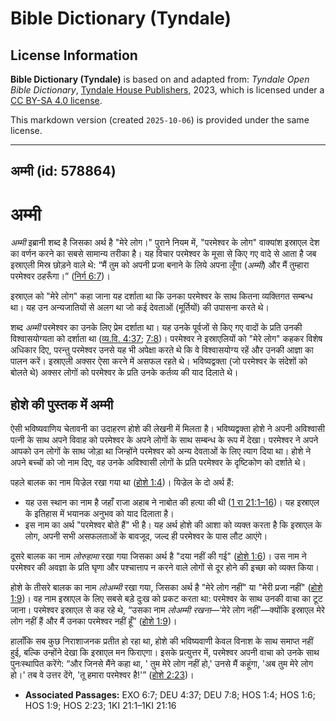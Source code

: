 # Bible Dictionary (Tyndale)

## License Information

**Bible Dictionary (Tyndale)** is based on and adapted from: _Tyndale Open Bible Dictionary_, [Tyndale House Publishers](https://tyndaleopenresources.com/), 2023, which is licensed under a [CC BY-SA 4.0 license](https://creativecommons.org/licenses/by-sa/4.0/legalcode.en).

This markdown version (created `2025-10-06`) is provided under the same license.



--------------------------------

## अम्मी (id: 578864)

अम्मी
=====

*अम्मी* इब्रानी शब्द है जिसका अर्थ है "मेरे लोग।" पुराने नियम में, "परमेश्वर के लोग" वाक्यांश इस्राएल देश का वर्णन करने का सबसे सामान्य तरीका है। यह विचार परमेश्वर के मूसा से किए गए वादे से आता है जब इस्राएली मिस्र छोड़ने वाले थे: “मैं तुम को अपनी प्रजा बनाने के लिये अपना लूँगा (*अम्मी*) और मैं तुम्हारा परमेश्वर ठहरूँगा।” ([निर्ग 6:7](https://ref.ly/Exod6:7))।

इस्राएल को "मेरे लोग" कहा जाना यह दर्शाता था कि उनका परमेश्वर के साथ कितना व्यक्तिगत सम्बन्ध था। यह उन अन्यजातियों से अलग था जो कई देवताओं (मूर्तियों) की उपासना करते थे।

शब्द *अम्मी* परमेश्वर का उनके लिए प्रेम दर्शाता था। यह उनके पूर्वजों से किए गए वादों के प्रति उनकी विश्वासयोग्यता को दर्शाता था ([व्य.वि. 4:37](https://ref.ly/Deut4:37); [7:8](https://ref.ly/Deut7:8))। परमेश्वर ने इस्राएलियों को "मेरे लोग" कहकर विशेष अधिकार दिए, परन्तु परमेश्वर उनसे यह भी अपेक्षा करते थे कि वे विश्वासयोग्य रहें और उनकी आज्ञा का पालन करें। इस्राएली अक्सर ऐसा करने में असफल रहते थे। भविष्यद्वक्ता (जो परमेश्वर के संदेशों को बोलते थे) अक्सर लोगों को परमेश्वर के प्रति उनके कर्तव्य की याद दिलाते थे।

होशे की पुस्तक में अम्मी
------------------------

ऐसी भविष्यवाणिय चेतावनी का उदाहरण होशे की लेखनी में मिलता है। भविष्यद्वक्ता होशे ने अपनी अविश्वासी पत्नी के साथ अपने विवाह को परमेश्वर के अपने लोगों के साथ सम्बन्ध के रूप में देखा। परमेश्वर ने अपने आपको उन लोगों के साथ जोड़ा था जिन्होंने परमेश्वर को अन्य देवताओं के लिए त्याग दिया था। होशे ने अपने बच्चों को जो नाम दिए, वह उनके अविश्वासी लोगों के प्रति परमेश्वर के दृष्टिकोण को दर्शाते थे।

पहले बालक का नाम यिज्रेल रखा गया था ([होशे 1:4](https://ref.ly/Hos1:4))। यिज्रेल के दो अर्थ हैं:

* यह उस स्थान का नाम है जहाँ राजा अहाब ने नाबोत की हत्या की थी ([1 रा 21:1–16](https://ref.ly/1Kgs21:1-1Kgs21:16))। यह इस्राएल के इतिहास में भयानक अनुभव को याद दिलाता है।
* इस नाम का अर्थ "परमेश्वर बोते हैं" भी है। यह अर्थ होशे की आशा को व्यक्त करता है कि इस्राएल के लोग, अपनी सभी असफलताओं के बावजूद, जल्द ही परमेश्वर के पास लौट आएंगे।

दूसरे बालक का नाम *लोरुहामा* रखा गया जिसका अर्थ है "दया नहीं की गई" ([होशे 1:6](https://ref.ly/Hos1:6))। उस नाम ने परमेश्वर की अवज्ञा के प्रति घृणा और पश्चात्ताप न करने वाले लोगों से दूर होने की इच्छा को व्यक्त किया।

होशे के तीसरे बालक का नाम *लोअम्मी* रखा गया, जिसका अर्थ है "मेरे लोग नहीं" या "मेरी प्रजा नहीं" ([होशे 1:9](https://ref.ly/Hos1:9))। वह नाम इस्राएल के लिए सबसे बड़े दुःख को प्रकट करता था: परमेश्वर के साथ उनकी वाचा का टूट जाना। परमेश्वर इस्राएल से कह रहे थे, “उसका नाम *लोअम्मी रखना*—‘मेरे लोग नहीं’—क्योंकि इस्राएल मेरे लोग नहीं हैं और मैं उनका परमेश्वर नहीं हूँ” ([होशे 1:9](https://ref.ly/Hos1:9))।

हालाँकि सब कुछ निराशाजनक प्रतीत हो रहा था, होशे की भविष्यवाणी केवल विनाश के साथ समाप्त नहीं हुई, बल्कि उन्होंने देखा कि इस्राएल मन फिराएगा। इसके प्रत्युत्तर में, परमेश्वर अपनी वाचा को उनके साथ पुनःस्थापित करेंगे: “और जिनसे मैंने कहा था, ' तुम मेरे लोग नहीं हो,' उनसे मैं कहूंगा, 'अब तुम मेरे लोग हो।' तब वे उत्तर देंगे, 'तू हमारा परमेश्वर है!'” ([होशे 2:23](https://ref.ly/Hos2:23))।

* **Associated Passages:** EXO 6:7; DEU 4:37; DEU 7:8; HOS 1:4; HOS 1:6; HOS 1:9; HOS 2:23; 1KI 21:1–1KI 21:16

